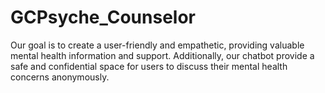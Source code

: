 # GCPsyche_Counselor
Our goal is to create a user-friendly and empathetic, providing valuable mental health information and support. Additionally, our chatbot provide a safe and confidential space for users to discuss their mental health concerns anonymously. 
